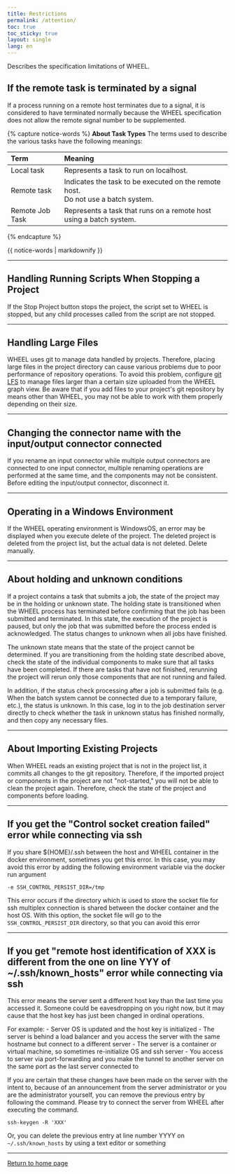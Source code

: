 ```yaml
---
title: Restrictions
permalink: /attention/
toc: true
toc_sticky: true
layout: single
lang: en
---
```


Describes the specification limitations of WHEEL.


## If the remote task is terminated by a signal
If a process running on a remote host terminates due to a signal, it is considered to have terminated normally because the WHEEL specification does not allow the remote signal number to be supplemented.

{% capture notice-words %}
__About Task Types__
The terms used to describe the various tasks have the following meanings:

| Term               | Meaning                                                                |
|:-------------------|:------------------------------------------------------------------ |
| Local task      | Represents a task to run on localhost.                                 |
| Remote task      | Indicates the task to be executed on the remote host. <br/> Do not use a batch system.  |
| Remote Job Task | Represents a task that runs on a remote host using a batch system.       |

{% endcapture %}
<div class="notice--info">
  {{ notice-words | markdownify }}
</div>

***
## Handling Running Scripts When Stopping a Project
If the Stop Project button stops the project, the script set to WHEEL is stopped, but any child processes called from the script are not stopped.

***
## Handling Large Files
WHEEL uses git to manage data handled by projects.
Therefore, placing large files in the project directory can cause various problems due to poor performance of repository operations.
To avoid this problem, configure [git LFS](https://git-lfs.github.com/) to manage files larger than a certain size uploaded from the WHEEL graph view.
Be aware that if you add files to your project's git repository by means other than WHEEL, you may not be able to work with them properly depending on their size.

***
## Changing the connector name with the input/output connector connected
If you rename an input connector while multiple output connectors are connected to one input connector, multiple renaming operations are performed at the same time, and the components may not be consistent.
Before editing the input/output connector, disconnect it.

***
## Operating in a Windows Environment
If the WHEEL operating environment is WindowsOS, an error may be displayed when you execute delete of the project.
The deleted project is deleted from the project list, but the actual data is not deleted. Delete manually.

***
## About holding and unknown conditions
If a project contains a task that submits a job, the state of the project may be in the holding or unknown state.
The holding state is transitioned when the WHEEL process has terminated before confirming that the job has been submitted and terminated.
In this state, the execution of the project is paused, but only the job that was submitted before the process ended is acknowledged.
The status changes to unknown when all jobs have finished.

The unknown state means that the state of the project cannot be determined.
If you are transitioning from the holding state described above, check the state of the individual components to make sure that all tasks have been completed.
If there are tasks that have not finished, rerunning the project will rerun only those components that are not running and failed.

In addition, if the status check processing after a job is submitted fails (e.g. When the batch system cannot be connected due to a temporary failure, etc.), the status is unknown.
In this case, log in to the job destination server directly to check whether the task in unknown status has finished normally, and then copy any necessary files.

***
## About Importing Existing Projects
When WHEEL reads an existing project that is not in the project list, it commits all changes to the git repository.
Therefore, if the imported project or components in the project are not "not-started," you will not be able to clean the project again.
Therefore, check the state of the project and components before loading.

***
## If you get the "Control socket creation failed" error while connecting via ssh
If you share ${HOME}/.ssh between the host and WHEEL container in the docker environment, sometimes you get this error.
In this case, you may avoid this error by adding the following environment variable via the docker run argument

```
-e SSH_CONTROL_PERSIST_DIR=/tmp
```

This error occurs if the directory which is used to store the socket file for ssh multiplex connection
is shared between the docker container and the host OS.
With this option, the socket file will go to the `SSH_CONTROL_PERSIST_DIR` directory, so that you can avoid this error

***
## If you get "remote host identification of XXX is different from the one on line YYY of ~/.ssh/known_hosts" error while connecting via ssh
This error means the server sent a different host key than the last time you accessed it.
Someone could be eavesdropping on you right now, but it may cause that the host key has just been changed in ordinal operations.

For example:
    - Server OS is updated and the host key is initialized
    - The server is behind a load balancer and you access the server with the same hostname but connect to a different server
    - The server is a container or virtual machine, so sometimes re-initialize OS and ssh server
    - You access to server via port-forwarding and you make the tunnel to another server on the same port as the last server connected to

If you are certain that these changes have been made on the server with the intent to, because of an announcement from the server administrator or you are the administrator yourself, you can remove the previous entry by following the command.
Please try to connect the server from WHEEL after executing the command.

```
ssh-keygen -R 'XXX'
```

Or, you can delete the previous entry at line number YYYY on `~/.ssh/known_hosts`  by using a text editor or something

--------
[Return to home page]({{site.baseurl}}/)

